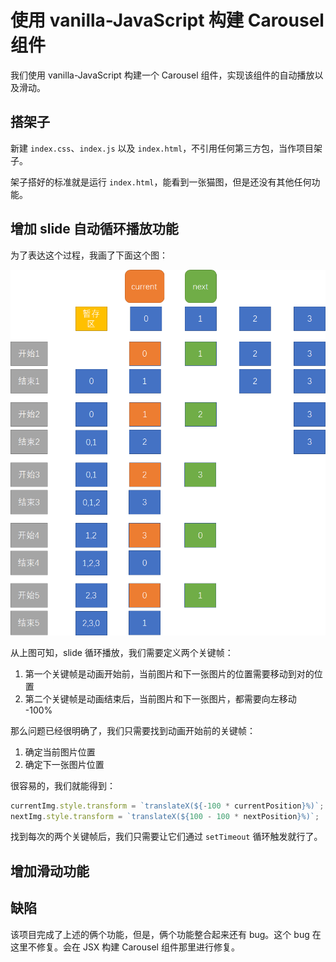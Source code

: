 # 使用 vanilla-JavaScript 构建 Carousel 组件

我们使用 vanilla-JavaScript 构建一个 Carousel 组件，实现该组件的自动播放以及滑动。

## 搭架子

新建 `index.css`、`index.js` 以及 `index.html`，不引用任何第三方包，当作项目架子。

架子搭好的标准就是运行 `index.html`，能看到一张猫图，但是还没有其他任何功能。

## 增加 slide 自动循环播放功能

为了表达这个过程，我画了下面这个图：

![slides](./images/slides.png)

从上图可知，slide 循环播放，我们需要定义两个关键帧：

1. 第一个关键帧是动画开始前，当前图片和下一张图片的位置需要移动到对的位置
2. 第二个关键帧是动画结束后，当前图片和下一张图片，都需要向左移动 -100%

那么问题已经很明确了，我们只需要找到动画开始前的关键帧：

1. 确定当前图片位置
2. 确定下一张图片位置

很容易的，我们就能得到：

```javascript
currentImg.style.transform = `translateX(${-100 * currentPosition}%)`;
nextImg.style.transform = `translateX(${100 - 100 * nextPosition}%)`;
```

找到每次的两个关键帧后，我们只需要让它们通过 `setTimeout` 循环触发就行了。

## 增加滑动功能

## 缺陷

该项目完成了上述的俩个功能，但是，俩个功能整合起来还有 bug。这个 bug 在这里不修复。会在 JSX 构建 Carousel 组件那里进行修复。
